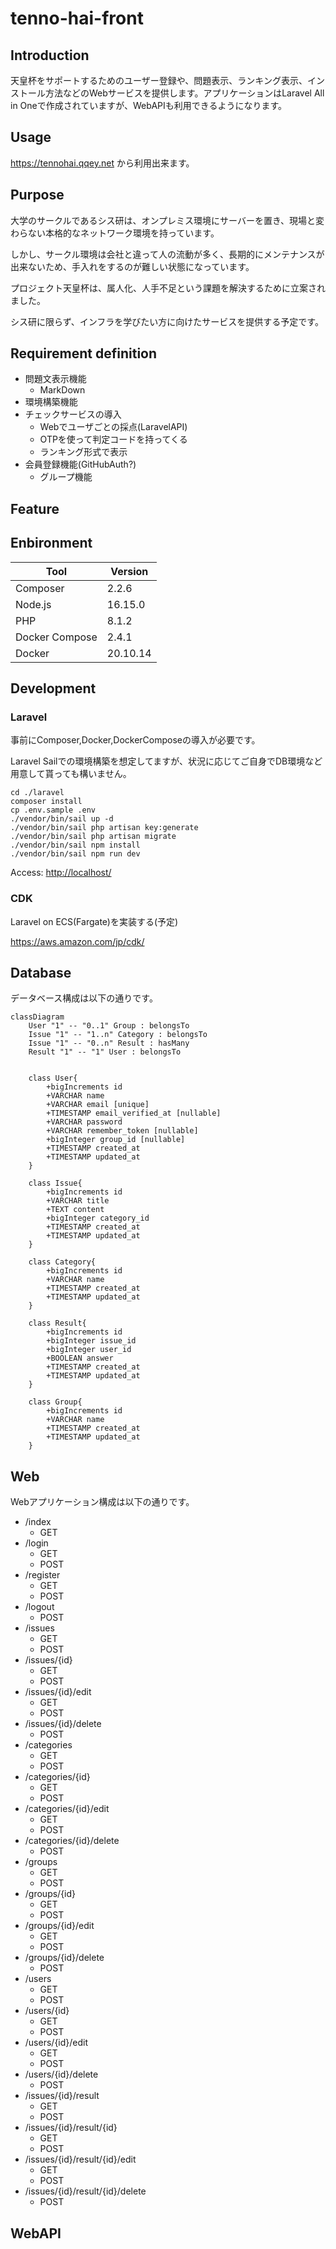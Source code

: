# tenno-hai-front

## Introduction
<!-- 概要 -->
天皇杯をサポートするためのユーザー登録や、問題表示、ランキング表示、インストール方法などのWebサービスを提供します。アプリケーションはLaravel All in Oneで作成されていますが、WebAPIも利用できるようになります。

## Usage
<!-- 使い方 -->
<https://tennohai.qqey.net> から利用出来ます。

<!-- TODO -->

## Purpose
<!-- 課題目的 -->

大学のサークルであるシス研は、オンプレミス環境にサーバーを置き、現場と変わらない本格的なネットワーク環境を持っています。

しかし、サークル環境は会社と違って人の流動が多く、長期的にメンテナンスが出来ないため、手入れをするのが難しい状態になっています。

プロジェクト天皇杯は、属人化、人手不足という課題を解決するために立案されました。

シス研に限らず、インフラを学びたい方に向けたサービスを提供する予定です。

## Requirement definition
<!-- 要件定義,実装した機能 -->

- 問題文表示機能
  - MarkDown
- 環境構築機能
- チェックサービスの導入
  - Webでユーザごとの採点(LaravelAPI)
  - OTPを使って判定コードを持ってくる
  - ランキング形式で表示
- 会員登録機能(GitHubAuth?)
  - グループ機能

## Feature
<!-- 実装予定 -->

## Enbironment
<!-- env -->

| Tool           | Version  |
| -------------- | -------- |
| Composer       | 2.2.6    |
| Node.js        | 16.15.0  |
| PHP            | 8.1.2    |
| Docker Compose | 2.4.1    |
| Docker         | 20.10.14 |

## Development
<!-- 開発着手方法 -->
### Laravel

事前にComposer,Docker,DockerComposeの導入が必要です。

Laravel Sailでの環境構築を想定してますが、状況に応じてご自身でDB環境など用意して貰っても構いません。

```shell
cd ./laravel
composer install
cp .env.sample .env
./vendor/bin/sail up -d
./vendor/bin/sail php artisan key:generate
./vendor/bin/sail php artisan migrate
./vendor/bin/sail npm install
./vendor/bin/sail npm run dev
```

Access: <http://localhost/>

### CDK

Laravel on ECS(Fargate)を実装する(予定)

<https://aws.amazon.com/jp/cdk/>

## Database
<!-- データベース構成 -->
データベース構成は以下の通りです。

```mermaid
classDiagram
    User "1" -- "0..1" Group : belongsTo
    Issue "1" -- "1..n" Category : belongsTo
    Issue "1" -- "0..n" Result : hasMany
    Result "1" -- "1" User : belongsTo


    class User{
        +bigIncrements id
        +VARCHAR name
        +VARCHAR email [unique]
        +TIMESTAMP email_verified_at [nullable]
        +VARCHAR password
        +VARCHAR remember_token [nullable]
        +bigInteger group_id [nullable]
        +TIMESTAMP created_at
        +TIMESTAMP updated_at
    }
    
    class Issue{
        +bigIncrements id
        +VARCHAR title
        +TEXT content
        +bigInteger category_id
        +TIMESTAMP created_at
        +TIMESTAMP updated_at
    }

    class Category{
        +bigIncrements id
        +VARCHAR name
        +TIMESTAMP created_at
        +TIMESTAMP updated_at
    }

    class Result{
        +bigIncrements id
        +bigInteger issue_id
        +bigInteger user_id
        +BOOLEAN answer
        +TIMESTAMP created_at
        +TIMESTAMP updated_at
    }

    class Group{
        +bigIncrements id
        +VARCHAR name
        +TIMESTAMP created_at
        +TIMESTAMP updated_at
    }
```

## Web
<!-- Webアプリケーション構成 -->
Webアプリケーション構成は以下の通りです。

- /index
  - GET
- /login
  - GET
  - POST
- /register
  - GET
  - POST
- /logout
  - POST
- /issues
  - GET
  - POST
- /issues/{id}
  - GET
  - POST
- /issues/{id}/edit
  - GET
  - POST
- /issues/{id}/delete
  - POST
- /categories
  - GET
  - POST
- /categories/{id}
  - GET
  - POST
- /categories/{id}/edit
  - GET
  - POST
- /categories/{id}/delete
  - POST
- /groups
  - GET
  - POST
- /groups/{id}
  - GET
  - POST
- /groups/{id}/edit
  - GET
  - POST
- /groups/{id}/delete
  - POST
- /users
  - GET
  - POST
- /users/{id}
  - GET
  - POST
- /users/{id}/edit
  - GET
  - POST
- /users/{id}/delete
  - POST
- /issues/{id}/result
  - GET
  - POST
- /issues/{id}/result/{id}
  - GET
  - POST
- /issues/{id}/result/{id}/edit
  - GET
  - POST
- /issues/{id}/result/{id}/delete
  - POST

## WebAPI
